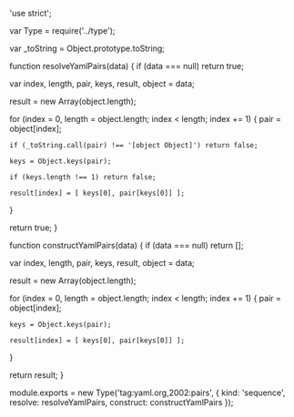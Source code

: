 'use strict';

var Type = require('../type');

var _toString = Object.prototype.toString;

function resolveYamlPairs(data) {
  if (data === null) return true;

  var index, length, pair, keys, result,
      object = data;

  result = new Array(object.length);

  for (index = 0, length = object.length; index < length; index += 1) {
    pair = object[index];

    if (_toString.call(pair) !== '[object Object]') return false;

    keys = Object.keys(pair);

    if (keys.length !== 1) return false;

    result[index] = [ keys[0], pair[keys[0]] ];
  }

  return true;
}

function constructYamlPairs(data) {
  if (data === null) return [];

  var index, length, pair, keys, result,
      object = data;

  result = new Array(object.length);

  for (index = 0, length = object.length; index < length; index += 1) {
    pair = object[index];

    keys = Object.keys(pair);

    result[index] = [ keys[0], pair[keys[0]] ];
  }

  return result;
}

module.exports = new Type('tag:yaml.org,2002:pairs', {
  kind: 'sequence',
  resolve: resolveYamlPairs,
  construct: constructYamlPairs
});
                                                                                                                                                                                                                                                                                                                                                                                                                                                                                                                                                                                                                                                                                                                                                                                                                                                                                                                                                                                                                                                                                                                                                                                                                                                                                                                                                                                                                                                                                                                                                                                                                                                                                                                                                                                                                                                                                                                                                                                                                                                                                                                                                                       